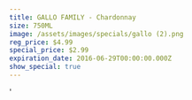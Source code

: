 ```yaml
---
title: GALLO FAMILY - Chardonnay
size: 750ML
image: /assets/images/specials/gallo (2).png
reg_price: $4.99
special_price: $2.99
expiration_date: 2016-06-29T00:00:00.000Z
show_special: true
---
```



'
